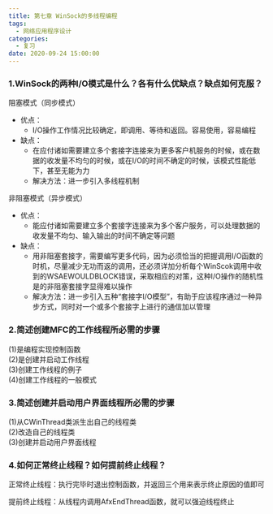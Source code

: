 ```yaml
---
title: 第七章 WinSock的多线程编程
tags:
  - 网络应用程序设计
categories:
  - 复习
date: 2020-09-24 15:00:00
---
```

### 1.WinSock的两种I/O模式是什么？各有什么优缺点？缺点如何克服？
阻塞模式（同步模式）
- 优点：
  - I/O操作工作情况比较确定，即调用、等待和返回。容易使用，容易编程
- 缺点：
  - 在应付诸如需要建立多个套接字连接来为更多客户机服务的时候，或在数据的收发量不均匀的时候，或在I/O的时间不确定的时候，该模式性能低下，甚至无能为力
  - 解决方法：进一步引入多线程机制

非阻塞模式（异步模式）
- 优点：
  - 能应付诸如需要建立多个套接字连接来为多个客户服务，可以处理数据的收发量不均匀、输入输出的时间不确定等问题
- 缺点：
  - 用非阻塞套接字，需要编写更多代码，因为必须恰当的把握调用I/O函数的时机，尽量减少无功而返的调用，还必须详加分析每个WinScok调用中收到的WSAEWOULDBLOCK错误，采取相应的对策，这种I/O操作的随机性是的非阻塞套接字显得难以操作
  - 解决方法：进一步引入五种“套接字I/O模型”，有助于应该程序通过一种异步方式，同时对一个或多个套接字上进行的通信加以管理
### 2.简述创建MFC的工作线程所必需的步骤
(1)是编程实现控制函数  
(2)是创建并启动工作线程  
(3)创建工作线程的例子  
(4)创建工作线程的一般模式
### 3.简述创建并启动用户界面线程所必需的步骤
(1)从CWinThread类派生出自己的线程类  
(2)改造自己的线程类  
(3)创建并启动用户界面线程
### 4.如何正常终止线程？如何提前终止线程？
正常终止线程：执行完毕时退出控制函数，并返回三个用来表示终止原因的值即可

提前终止线程：从线程内调用AfxEndThread函数，就可以强迫线程终止
